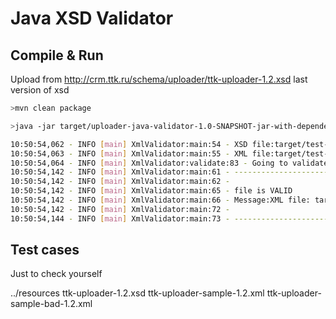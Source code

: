 Java XSD Validator
=====


Compile & Run
-----

Upload from  http://crm.ttk.ru/schema/uploader/ttk-uploader-1.2.xsd last version of xsd

```sh
>mvn clean package

>java -jar target/uploader-java-validator-1.0-SNAPSHOT-jar-with-dependencies.jar /PATH-TO-XSD-FILE/fileName.xsd /PATH-TO-XML-FILE/fileName.xml

10:50:54,062 - INFO [main] XmlValidator:main:54 - XSD file:target/test-classes/ttk-uploader-1.2.xsd
10:50:54,063 - INFO [main] XmlValidator:main:55 - XML file:target/test-classes/ttk-uploader-sample-1.2.xml
10:50:54,064 - INFO [main] XmlValidator:validate:83 - Going to validate xml file:target/test-classes/ttk-uploader-sample-1.2.xml via schema target/test-classes/ttk-uploader-1.2.xsd
10:50:54,142 - INFO [main] XmlValidator:main:61 - -----------------------------------------------------------------
10:50:54,142 - INFO [main] XmlValidator:main:62 -
10:50:54,142 - INFO [main] XmlValidator:main:65 - file is VALID
10:50:54,142 - INFO [main] XmlValidator:main:66 - Message:XML file: target/test-classes/ttk-uploader-sample-1.2.xml is valid
10:50:54,142 - INFO [main] XmlValidator:main:72 -
10:50:54,144 - INFO [main] XmlValidator:main:73 - -----------------------------------------------------------------

```

Test cases
----

Just to check yourself

../resources
ttk-uploader-1.2.xsd
ttk-uploader-sample-1.2.xml
ttk-uploader-sample-bad-1.2.xml



